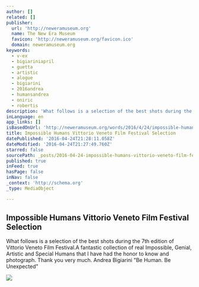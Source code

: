 ```yaml
---
author: []
related: []
publisher:
  url: 'http://neweramuseum.org'
  name: The New Era Museum
  favicon: 'http://neweramuseum.org/favicon.ico'
  domain: neweramuseum.org
keywords:
  - v-ex
  - bigiariniapril
  - guetta
  - artistic
  - alogue
  - bigiarini
  - 2016andrea
  - humansandrea
  - oniric
  - robertis
description: 'What follows is a selection of the best shots during the 7th edition of Vittorio Veneto Film Festival.A fantastic collection of real Impossible, Genial, Artistic and Special Humans that I have had the honor to know and photograph. Thank you very much. Andrea Bigiarini "Be Human. Be Unexpected"'
inLanguage: en
app_links: []
isBasedOnUrl: 'http://neweramuseum.org/words/2016/4/24/impossible-humans-vittorio-veneto-film-festival-selection'
title: Impossible Humans Vittorio Veneto Film Festival Selection
datePublished: '2016-04-24T21:28:11.058Z'
dateModified: '2016-04-24T21:27:49.760Z'
starred: false
sourcePath: _posts/2016-04-24-impossible-humans-vittorio-veneto-film-festival-selection.md
published: true
inFeed: true
hasPage: false
inNav: false
_context: 'http://schema.org'
_type: MediaObject

---
```

<article style=""><h1>Impossible Humans Vittorio Veneto Film Festival Selection</h1><p>What follows is a selection of the best shots during the 7th edition of Vittorio Veneto Film Festival.A fantastic collection of real Impossible, Genial, Artistic and Special Humans that I have had the honor to know and photograph. Thank you very much. Andrea Bigiarini "Be Human. Be Unexpected"</p><img src="http://static1.squarespace.com/static/50e5b834e4b0837383d7bb18/50e5b834e4b0837383d7bb1f/571d384a59827e9ed759912b/1461532792064/IH+Waves+TITOLO.jpg?format=1000w" /></article>